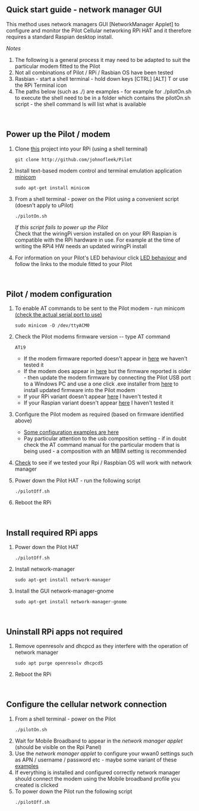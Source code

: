 ## Quick start guide - network manager GUI

This method uses network managers GUI [NetworkManager Applet] to configure and monitor the Pilot
Cellular networking RPi HAT and it therefore requires a standard Raspian desktop install.

*Notes*  

1. The following is a general process it may need to be adapted to suit the particular modem
 fitted to the Pilot
1. Not all combinations of Pilot / RPi / Rasbian OS have been tested  
1. Rasbian - start a shell terminal - hold down keys [CTRL] [ALT] T or use the RPi Terminal icon
1. The paths below (such as ./) are examples - for example for ./pilotOn.sh to execute the shell
   need to be in a folder which contains the pilotOn.sh script - the shell command ls will list what is available
<BR>


## Power up the Pilot / modem  
1. Clone [this](./git.md#checkout) project into your RPi (using a shell terminal)
   ```
   git clone http://github.com/johnofleek/Pilot
   ```
1. Install text-based modem control and terminal emulation  application [minicom](./instructions_howToInstall_gpioAndNetworkManager.md#install-minicom)
   ```
   sudo apt-get install minicom
   ```
1. From a shell terminal - power on the Pilot using a convenient script (doesn't apply to uPilot)
   ```
   ./pilotOn.sh
   
   ```
   *If this script fails to power up the Pilot*  
   Check that the wiringPi version installed on on your RPi Raspian is compatible with the RPi hardware
    in use. For example at the time of writing the RPi4 HW needs an updated wiringPi install  

1. For information on your Pilot's LED behaviour click [LED behaviour](./instructions_modemConfiguration.md)
   and follow the links to the module fitted to your Pilot 
<BR>

## Pilot / modem configuration  
1. To enable AT commands to be sent to the Pilot modem - run minicom [(check the actual serial port to use)](test_configurationRecords.md)  
   ```
   sudo minicom -D /dev/ttyACM0
   ```
1. Check the Pilot modems firmware version -- type AT command  
   ```
   ATi9
   ```

   * If the modem firmware reported doesn't appear in [here](test_configurationRecords.md) we haven't 
      tested it
   * If the modem does appear in [here](test_configurationRecords.md) but the
      firmware reported is older - then update the modem firmware by connecting the 
      Pilot USB port to a Windows PC and use a 
      one click .exe installer from [here](https://source.sierrawireless.com/) to install updated firmware
      into the Pilot modem
   * If your RPi variant doesn't appear [here](test_configurationRecords.md) I haven't tested it
   * If your Raspian variant doesn't appear [here](test_configurationRecords.md) I haven't tested it
1. Configure the Pilot modem as required (based on firmware identified above)
   * [Some configuration examples are here](test_configurationRecords.md)
   * Pay particular attention to the usb composition setting - if in doubt check the 
      AT command manual for the particular modem that is being used - a composition with an MBIM setting is 
      recommended
1. [Check](./test_configurationRecords.md) to see if we tested your Rpi / Raspbian OS will work with network
 manager
1. Power down the Pilot HAT - run the following script  
   ```
   ./pilotOff.sh
   ```
1. Reboot the RPi
<BR>

## Install required RPi apps  
1. Power down the Pilot HAT
   ```
   ./pilotOff.sh
   ```
1. Install network-manager
   ```
   sudo apt-get install network-manager
   ```

1. Install the GUI network-manager-gnome
   ```
   sudo apt-get install network-manager-gnome
   ```
<BR>

## Uninstall RPi apps not required

1. Remove openresolv and dhcpcd as they interfere with the operation of network manager
   ```
   sudo apt purge openresolv dhcpcd5
   ```
1. Reboot the RPi
<BR>

  
## Configure the cellular network connection  
1. From a shell terminal - power on the Pilot
   ```
   ./pilotOn.sh
   ```
1. Wait for Mobile Broadband to appear in the *network manager applet* (should be visible on the Rpi Panel)
1. Use the *network manager applet*  to configure 
your wwan0 settings such as APN / username / password etc - maybe some variant of these [examples](./simUse_info.md)
1. If everything is installed and configured correctly network manager should 
 connect the modem using the Mobile broadband profile you created is clicked
1. To power down the Pilot run the following script
   ```
   ./pilotOff.sh
   ```
